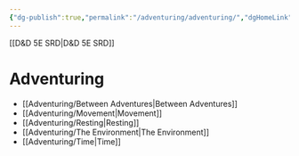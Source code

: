 ```yaml
---
{"dg-publish":true,"permalink":"/adventuring/adventuring/","dgHomeLink":false,"dgPassFrontmatter":true}
---
```


[[D&D 5E SRD|D&D 5E SRD]]
# Adventuring
- [[Adventuring/Between Adventures|Between Adventures]]
- [[Adventuring/Movement|Movement]]
- [[Adventuring/Resting|Resting]]
- [[Adventuring/The Environment|The Environment]]
- [[Adventuring/Time|Time]]
 
